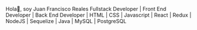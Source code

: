 Hola👋, soy Juan Francisco Reales
Fullstack Developer | Front End Developer | Back End Developer | HTML | CSS | Javascript | React | Redux | NodeJS | Sequelize | Java | MySQL | PostgreSQL
<!--
**JFReales/JFReales** is a ✨ _special_ ✨ repository because its `README.md` (this file) appears on your GitHub profile.

Here are some ideas to get you started:

- 🔭 I’m currently working on ...
- 🌱 I’m currently learning ...
- 👯 I’m looking to collaborate on ...
- 🤔 I’m looking for help with ...
- 💬 Ask me about ...
- 📫 How to reach me: ...
- 😄 Pronouns: ...
- ⚡ Fun fact: ...
-->
